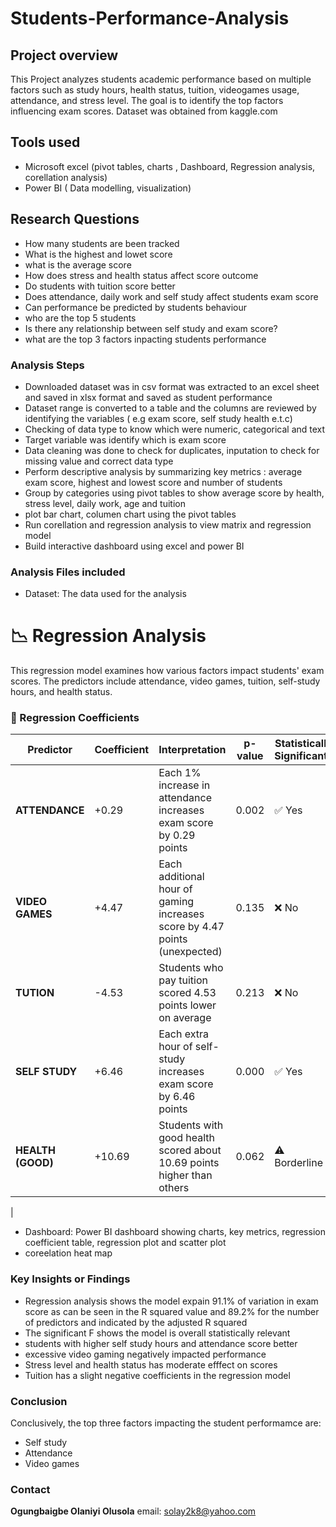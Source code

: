 # Students-Performance-Analysis
## Project overview
This Project analyzes students academic performance based on multiple factors such as study hours, health status, tuition, videogames usage, attendance, and stress level. The goal is to identify the top factors influencing exam scores. Dataset was obtained from kaggle.com 
## Tools used
- Microsoft excel (pivot tables, charts , Dashboard, Regression analysis, corellation analysis)
- Power BI ( Data modelling, visualization)
## Research Questions
- How many students are been tracked
- What is the highest and lowet score
- what is the average score
- How does stress and health status affect score outcome
- Do students with tuition score better
- Does attendance, daily work and self study affect students exam score
- Can performance be predicted by students behaviour
- who are the top 5 students
- Is there any relationship between self study and exam score?
- what are the top 3 factors inpacting students performance
### Analysis Steps
- Downloaded dataset was in csv format was extracted to an excel sheet and saved in xlsx format and saved as student performance
- Dataset range is converted to a table and the columns are reviewed by identifying the variables ( e.g exam score, self study health e.t.c)
- Checking of data type to know which were numeric, categorical and text
- Target variable was identify which is exam score
- Data cleaning was done to check for duplicates, inputation to check for missing value and correct data type
- Perform descriptive analysis by summarizing key metrics : average exam score, highest and lowest score and number of students
- Group by categories using pivot tables to show average score by health, stress level, daily work, age and tuition
- plot bar chart, columen chart using the pivot tables
- Run corellation and regression analysis to view matrix and regression model
- Build interactive dashboard using excel and power BI
### Analysis Files included
- Dataset: The data used for the analysis
# 📉 Regression Analysis

This regression model examines how various factors impact students' exam scores. The predictors include attendance, video games, tuition, self-study hours, and health status.
### 🔢 Regression Coefficients
| Predictor        | Coefficient | Interpretation                                                                 | p-value | Statistically Significant? |
|------------------|-------------|----------------------------------------------------------------------------------|---------|-----------------------------|
| **ATTENDANCE**   | +0.29       | Each 1% increase in attendance increases exam score by 0.29 points              | 0.002   | ✅ Yes                      |
| **VIDEO GAMES**  | +4.47       | Each additional hour of gaming increases score by 4.47 points (unexpected)      | 0.135   | ❌ No                       |
| **TUTION**       | -4.53       | Students who pay tuition scored 4.53 points lower on average                    | 0.213   | ❌ No                       |
| **SELF STUDY**   | +6.46       | Each extra hour of self-study increases exam score by 6.46 points               | 0.000   | ✅ Yes                      |
| **HEALTH (GOOD)**| +10.69      | Students with good health scored about 10.69 points higher than others          | 0.062   | ⚠️ Borderline  
|
- Dashboard: Power BI dashboard showing charts, key metrics, regression coefficient table, regression plot and scatter plot
- coreelation heat map
### Key Insights or Findings
- Regression analysis shows the model expain 91.1% of variation in exam score as can be seen in the R squared value and 89.2% for the number of predictors and indicated by the adjusted R squared
- The significant F shows the model is overall statistically relevant
- students with higher self study hours and attendance score better
- excessive video gaming negatively impacted performance
- Stress level and health status has moderate efffect on scores
- Tuition has a slight negative coefficients in the regression model
### Conclusion
Conclusively, the top three factors impacting the student performamce are:
- Self study
- Attendance
- Video games
### Contact
**Ogungbaigbe Olaniyi Olusola**
email: solay2k8@yahoo.com
